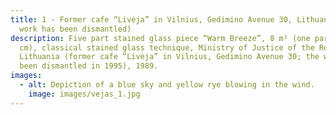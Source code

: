 ```yaml
---
title: 1 - Former cafe “Livėja” in Vilnius, Gedimino Avenue 30, Lithuania (the
  work has been dismantled)
description: Five part stained glass piece “Warm Breeze”, 8 m² (one part–90x180
  cm), classical stained glass technique, Ministry of Justice of the Republic of
  Lithuania (former cafe “Livėja” in Vilnius, Gedimino Avenue 30; the work has
  been dismantled in 1995), 1989.
images:
  - alt: Depiction of a blue sky and yellow rye blowing in the wind.
    image: images/vejas_1.jpg
---
```

